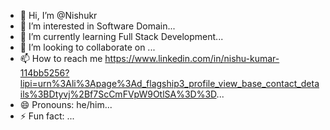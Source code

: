- 👋 Hi, I’m @Nishukr
- 👀 I’m interested in Software Domain...
- 🌱 I’m currently learning Full Stack Development...
- 💞️ I’m looking to collaborate on ...
- 📫 How to reach me https://www.linkedin.com/in/nishu-kumar-114bb5256?lipi=urn%3Ali%3Apage%3Ad_flagship3_profile_view_base_contact_details%3BDtyvj%2Bf7ScCmFVpW9OtlSA%3D%3D...
- 😄 Pronouns: he/him...
- ⚡ Fun fact: ...

<!---
Nishukr/Nishukr is a ✨ special ✨ repository because its `README.md` (this file) appears on your GitHub profile.
You can click the Preview link to take a look at your changes.
--->
